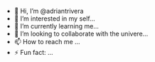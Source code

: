 - 👋 Hi, I’m @adriantrivera
- 👀 I’m interested in my self...
- 🌱 I’m currently learning me...
- 💞️ I’m looking to collaborate with the univere...
- 📫 How to reach me ...
- ⚡ Fun fact: ...

<!---
adriantrivera/adriantrivera is a ✨ special ✨ repository because its `README.md` (this file) appears on your GitHub profile.
You can click the Preview link to take a look at your changes.
--->
